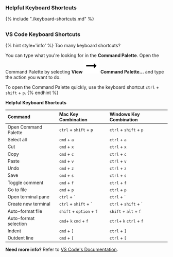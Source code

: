 ### Helpful Keyboard Shortcuts
{% include "./keyboard-shortcuts.md" %}

<!-- trick markdown to give me a little space between these two sections of text -->
## 
### VS Code Keyboard Shortcuts 

{% hint style='info' %}
Too many keyboard shortcuts?

You can type what you're looking for in the **Command Palette**. Open the Command Palette by selecting **View** ![](../images/arrow-right.svg) **Command Palette...** and type the action you want to do.

To open the Command Palette quickly, use the keyboard shortcut `ctrl` + `shift` + `p`.
{% endhint %}

**Helpful Keyboard Shortcuts**

| Command | Mac Key Combination | Windows Key Combination |
| :--- | :--- | :--- |
| Open Command Palette | `ctrl` + `shift` + `p` | `ctrl` + `shift` + `p` |
| Select all | `cmd` + `a` | `ctrl` + `a` |
| Cut | `cmd` + `x` | `ctrl` + `x` |
| Copy | `cmd` + `c` | `ctrl` + `c` |
| Paste | `cmd` + `v` | `ctrl` + `v` |
| Undo | `cmd` + `z` | `ctrl` + `z` |
| Save | `cmd` + `s` | `ctrl` + `s` |
| Toggle comment | `cmd` + `f` | `ctrl` + `f` |
| Go to file | `cmd` + `p` | `ctrl` + `p` |
| Open terminal pane | `ctrl` + \` | `ctrl` + \` |
| Create new terminal | `ctrl` + `shift` + \` | `ctrl` + `shift` + \` |
| Auto-format file | `shift` + `option` + `f` | `shift` + `alt` + `f` |
| Auto-format selection | `cmd`+ `k` `cmd` + `f` | `ctrl`+ `k` `ctrl` + `f` |
| Indent | `cmd` + `]` | `ctrl` + `]` |
| Outdent line | `cmd` + `[` | `ctrl` + `[` |

**Need more info?** Refer to [VS Code's Documentation](https://code.visualstudio.com/docs/getstarted/tips-and-tricks).

